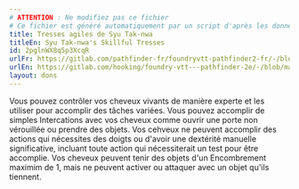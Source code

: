 ```yaml
---
# ATTENTION : Ne modifiez pas ce fichier
# Ce fichier est généré automatiquement par un script d'après les données du module Foundry VTT officiel et de sa traduction
title: Tresses agiles de Syu Tak-nwa
titleEn: Syu Tak-nwa's Skillful Tresses
id: 2pglnWX8q5p3XcqR
urlFr: https://gitlab.com/pathfinder-fr/foundryvtt-pathfinder2-fr/-/blob/master/data/feats/2pglnWX8q5p3XcqR.htm
urlEn: https://gitlab.com/hooking/foundry-vtt---pathfinder-2e/-/blob/master/packs/data/feats.db/syu-tak-nwa-s-skillful-tresses.json
layout: dons
---
```

Vous pouvez contrôler vos cheveux vivants de manière experte et les utiliser pour accomplir des tâches variées. Vous pouvez accomplir de simples Intercations avec vos cheveux comme ouvrir une porte non vérouillée ou prendre des objets. Vos cehveux ne peuvent accomplir des actions qui nécessites des doigts ou d'avoir une dextérité manuelle significative, incluant toute action qui nécessiterait un test pour être accomplie. Vos cheveux peuvent tenir des objets d'un Encombrement maximim de 1, mais ne peuvent activer ou attaquer avec un objet qu'ils tiennent.
